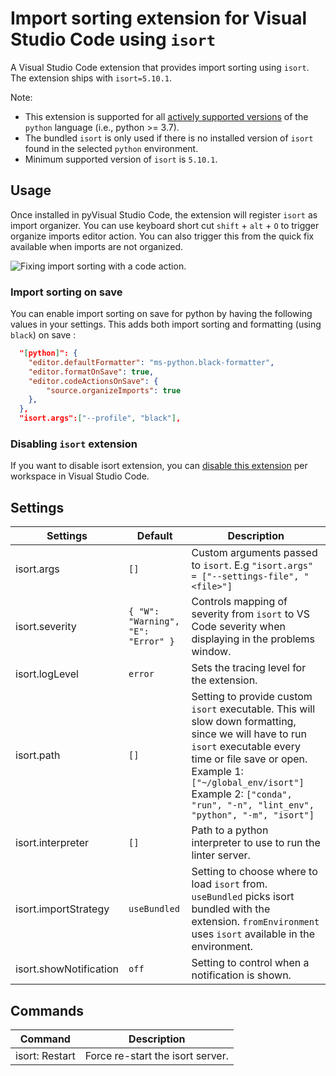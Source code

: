 # Import sorting extension for Visual Studio Code using `isort`

A Visual Studio Code extension that provides import sorting using `isort`. The extension ships with `isort=5.10.1`.

Note:

-   This extension is supported for all [actively supported versions](https://devguide.python.org/#status-of-python-branches) of the `python` language (i.e., python >= 3.7).
-   The bundled `isort` is only used if there is no installed version of `isort` found in the selected `python` environment.
-   Minimum supported version of `isort` is `5.10.1`.

## Usage

Once installed in pyVisual Studio Code, the extension will register `isort` as import organizer. You can use keyboard short cut `shift` + `alt` + `O` to trigger organize imports editor action. You can also trigger this from the quick fix available when imports are not organized.

![Fixing import sorting with a code action.](images/vscode-isort.gif)

### Import sorting on save

You can enable import sorting on save for python by having the following values in your settings. This adds both import sorting and formatting (using `black`) on save :

```json
  "[python]": {
    "editor.defaultFormatter": "ms-python.black-formatter",
    "editor.formatOnSave": true,
    "editor.codeActionsOnSave": {
        "source.organizeImports": true
    },
  },
  "isort.args":["--profile", "black"],
```

### Disabling `isort` extension

If you want to disable isort extension, you can [disable this extension](https://code.visualstudio.com/docs/editor/extension-marketplace#_disable-an-extension) per workspace in Visual Studio Code.

## Settings

| Settings               | Default                            | Description                                                                                                                                                                                                                                                              |
| ---------------------- | ---------------------------------- | ------------------------------------------------------------------------------------------------------------------------------------------------------------------------------------------------------------------------------------------------------------------------ |
| isort.args             | `[]`                               | Custom arguments passed to `isort`. E.g `"isort.args" = ["--settings-file", "<file>"]`                                                                                                                                                                                          |
| isort.severity         | `{ "W": "Warning", "E": "Error" }` | Controls mapping of severity from `isort` to VS Code severity when displaying in the problems window.                                                                                                                                                                    |
| isort.logLevel         | `error`                            | Sets the tracing level for the extension.                                                                                                                                                                                                                                |
| isort.path             | `[]`                               | Setting to provide custom `isort` executable. This will slow down formatting, since we will have to run `isort` executable every time or file save or open. Example 1: `["~/global_env/isort"]` Example 2: `["conda", "run", "-n", "lint_env", "python", "-m", "isort"]` |
| isort.interpreter      | `[]`                               | Path to a python interpreter to use to run the linter server.                                                                                                                                                                                                            |
| isort.importStrategy   | `useBundled`                       | Setting to choose where to load `isort` from. `useBundled` picks isort bundled with the extension. `fromEnvironment` uses `isort` available in the environment.                                                                                                          |
| isort.showNotification | `off`                              | Setting to control when a notification is shown.                                                                                                                                                                                                                         |

## Commands

| Command        | Description                      |
| -------------- | -------------------------------- |
| isort: Restart | Force re-start the isort server. |
